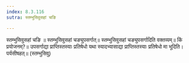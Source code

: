 ```yaml
---
index: 8.3.116
sutra: स्तम्भुसिवुसहां चङि

---
```

 स्तम्भुसिवुसहां चङि ॥ स्तम्भुसिवुसहां चङ्युपसर्गात्॥ स्तम्भुसिवुसहां चङ्युपसर्गादिति वक्तव्यम्॥ किं प्रयोजनम्?॥ उपसर्गाद्या प्राप्तिस्तस्याः प्रतिषेधो यथा स्यादभ्यासाद्या प्राप्तिस्तस्याः प्रतिषेधो मा भूदिति। पर्यसीषहत्॥ (स्तम्भुसिवु) 